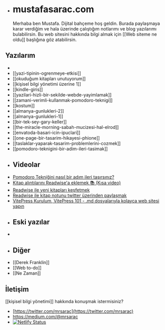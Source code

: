 - # mustafasarac.com
  
  Merhaba ben Mustafa. Dijital bahçeme hoş geldin. Burada paylaşmaya karar verdiğim ve hala üzerinde çalıştığım notlarımı ve blog yazılarımı bulabilirsin. Bu web sitesini hakkında bilgi almak için [[Web siteme ne oldu]] başlığına göz atabilirsin.
## Yazılarım
-
- [[yazi-tipinin-ogrenmeye-etkisi]]
- [[okuduğum kitapları unutuyorum]]
- [[kişisel bilgi yönetimi üzerine 1]]
- [[kindle-giris]]
- [[yazilari-hizli-bir-sekilde-webde-yayimlamak]]
- [[zamani-verimli-kullanmak-pomodoro-teknigi]]
- [[kostum]]
- [[almanya-gunlukleri-2]]
- [[almanya-gunlukleri-1]]
- [[bir-tek-sey-gary-keller]]
- [[the-miracle-morning-sabah-mucizesi-hal-elrod]]
- [[envatoda-basari-icin-ipuclari]]
- [[one-page-bir-tasarim-hikayesi-phione]]
- [[taslaklar-yaparak-tasarim-problemlerini-cozmek]]
- [[pomodoro-teknigini-bir-adim-ileri-tasimak]]
- ## Videolar
- [Pomodoro Tekniğini nasıl bir adım ileri taşırsınız?](https://www.youtube.com/watch?v=Iy82xNocUVE)
- [Kitap alıntılarını Readwise'a eklemek 📚 (Kısa video)](https://www.youtube.com/watch?v=-dfob-GfuEc)
- [Readwise ile yeni kitapları keşfetmek](https://www.youtube.com/watch?v=ZkRmCk6Dgxk)
- [Readwise ile kitap notunu twitter üzerinden paylaşmak](https://youtu.be/Oow65yQ-eFU?t=9)
- [VitePress Kurulum, VitePress 101 - .md dosyalarıyla kolayca web sitesi yapın](https://www.youtube.com/watch?v=L86HVmtqKbc)
- ## Eski yazılar
-
- ## Diğer
- [[Derek Franklin]]
- [[Web to-do]]
- [[Ne Zaman]]
## İletişim
[[kişisel bilgi yönetimi]] hakkında konuşmak istermisiniz?
- [https://twitter.com/mrsarac](https://twitter.com/mrsarac)
- https://medium.com/@mrsarac
- [![Netlify Status](https://api.netlify.com/api/v1/badges/ce005a00-4fde-4ede-abfe-1f59285ae3bb/deploy-status)](https://app.netlify.com/sites/mustafasarac/deploys)